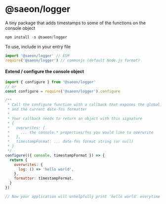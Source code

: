 # @saeon/logger

A tiny package that adds timestamps to some of the functions on the console object

```js
npm install -s @saeon/logger
```

To use, include in your entry file

```js
import '@saeon/logger' // ESM
require('@saeon/logger') // commonjs (default Node.js format)
```

#### Extend / configure the console object

```js
import { configure } from '@saeon/logger'
// or
const configure = require('@saeon/logger').configure

/**
 * Call the configure function with a callback that exposes the global.console object
 * and the current date-fns formatter
 *
 * Your callback needs to return an object with this signature
 * {
 *   overwrites: {
 *     ... the console.* properties/fns you would like to overwrite
 *   },
 *   timestampFormat: ... date-fns format string (or null)
 * }
 */
configure(({ console, timestampFormat }) => {
  return {
    overwrites: {
      log: () => 'hello world',
    },
    formatter: timestampFormat,
  }
})

// Now your application will unhelpfully print 'hello world' everytime console.log() is called
```
